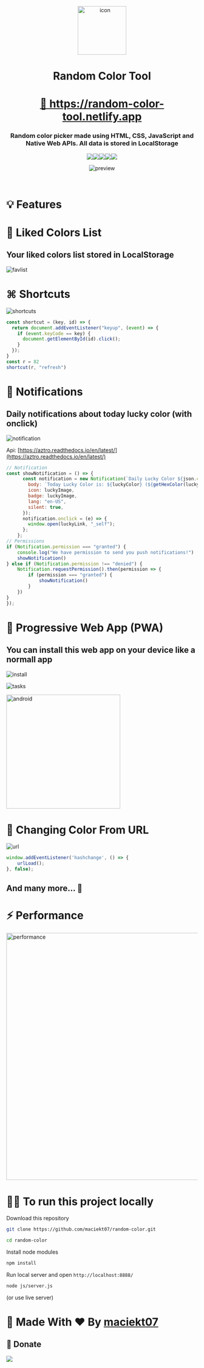 <br><br>
<p align="center">
<img alt="icon" width="128px" src="https://raw.githubusercontent.com/maciekt07/random-color/main/img/iconLight.png"></img>
</p>
<h1 align="center">Random Color Tool</h1>
<h1 align="center"><a href="https://random-color-tool.netlify.app">🔗 https://random-color-tool.netlify.app</a></h1>
<h3 align="center">Random color picker made using HTML, CSS, JavaScript and Native Web APIs. All data is stored in LocalStorage</h3>


<div align="center">
<a href="https://app.netlify.com/sites/random-color-tool/deploys"><img src="https://api.netlify.com/api/v1/badges/6173ec8f-e9f6-471a-86e6-71210349ffe3/deploy-status"></a><img src="https://img.shields.io/github/languages/code-size/maciekt07/random-color?color=blue&style=flat-square)"><img src="https://img.shields.io/github/languages/top/maciekt07/random-color?color=blue&style=flat-square)"><img src="https://img.shields.io/github/last-commit/maciekt07/random-color?color=blue&style=flat-square)"><img src="https://img.shields.io/github/license/maciekt07/random-color?color=blue&style=flat-square)">
</div>






<p align="center">
<img alt="preview" src="https://raw.githubusercontent.com/maciekkoks/random-colors/main/img/preview.png"></img>
</p
<br><br>


# 💡 Features


# 💜 Liked Colors List

## Your liked colors list stored in LocalStorage

![favlist](https://raw.githubusercontent.com/maciekt07/random-color/main/img/favslist.png)

# ⌘ Shortcuts
![shortcuts](https://raw.githubusercontent.com/maciekkoks/random-colors/main/img/shortcuts.png)

``` js
const shortcut = (key, id) => {
  return document.addEventListener("keyup", (event) => {
    if (event.keyCode == key) {
      document.getElementById(id).click();
    }
  });
}
const r = 82
shortcut(r, "refresh")
```

# 🔔 Notifications

## Daily notifications about today lucky color (with onclick)

![notification](https://raw.githubusercontent.com/maciekt07/random-color/main/img/notification.png)

Api: [https://aztro.readthedocs.io/en/latest/](https://aztro.readthedocs.io/en/latest/)

``` js
// Notification
const showNotification = () => {
      const notification = new Notification(`Daily Lucky Color ${json.current_date}`, {
        body: `Today Lucky Color is: ${luckyColor} (${getHexColor(luckyColorHTML)})\r\nMood: ${json.mood}`,
        icon: luckyImage,
        badge: luckyImage,
        lang: "en-US",
        silent: true,
      });
      notification.onclick = (e) => {
        window.open(luckyLink, "_self");
      };
    };
// Permissions
if (Notification.permission === "granted") {
    console.log("We have permission to send you push notifications!")
    showNotification()
} else if (Notification.permission !== "denied") {
    Notification.requestPermission().then(permission => {
        if (permission === "granted") {
            showNotification()
        }
    })
}
});
 ```

# 📱 Progressive Web App (PWA)
## You can install this web app on your device like a normall app

![install](https://raw.githubusercontent.com/maciekt07/random-color/main/img/installation.png)

![tasks](https://raw.githubusercontent.com/maciekt07/random-color/main/img/tasks.png)

<img width="300px" alt="android" src="https://raw.githubusercontent.com/maciekt07/random-color/main/img/androidapp.jpg">

# 🔗 Changing Color From URL
![url](https://raw.githubusercontent.com/maciekt07/random-color/main/img/link.png)

``` js
window.addEventListener('hashchange', () => {
    urlLoad();
}, false);
```

## And many more... 👀

# ⚡ Performance
<img width="650px" alt="performance" src="https://raw.githubusercontent.com/maciekt07/random-color/main/img/Performance.png">

# 👨‍💻 To run this project locally

Download this repository

```bash
git clone https://github.com/maciekt07/random-color.git
```

```bash
cd random-color
```

Install node modules

```bash
npm install
```

Run local server and open ``http://localhost:8888/``

```bash
node js/server.js
```
(or use live server)



# 💌 Made With ❤ By [maciekt07](https://github.com/maciekt07)

## 💸 Donate
<a href="https://www.buymeacoffee.com/maciekt07" target="_blank">
 <img src="https://img.buymeacoffee.com/button-api/?text=Buy me a coffee&emoji=&slug=maciekt07&button_colour=1a1b27&font_colour=ffffff&font_family=Lato&outline_colour=ffffff&coffee_colour=FFDD00"></a>
</a>
